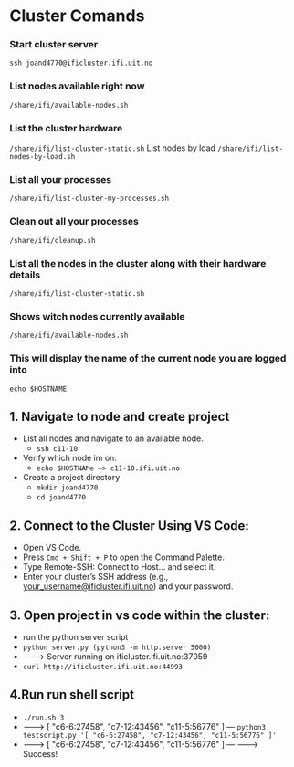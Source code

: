 # Cluster Comands

### Start cluster server
```ssh joand4770@ificluster.ifi.uit.no```
### List nodes available right now
```/share/ifi/available-nodes.sh```
### List the cluster hardware
```/share/ifi/list-cluster-static.sh```
List nodes by load
```/share/ifi/list-nodes-by-load.sh```
### List all your processes
```/share/ifi/list-cluster-my-processes.sh```
### Clean out all your processes
```/share/ifi/cleanup.sh```

### List all the nodes in the cluster along with their hardware details
```/share/ifi/list-cluster-static.sh```
### Shows witch nodes currently available
```/share/ifi/available-nodes.sh```
### This will display the name of the current node you are logged into
```echo $HOSTNAME```

## 1. Navigate to node and create project
  - List all nodes and navigate to an available node.
    - ```ssh c11-10```
  - Verify which node im on:
    - ```echo $HOSTNAMe —> c11-10.ifi.uit.no```
  - Create a project directory
    - ```mkdir joand4770```
    - ```cd joand4770```

## 2. Connect to the Cluster Using VS Code:
  - Open VS Code.
  - Press  ```Cmd + Shift + P``` to open the Command Palette.
  - Type Remote-SSH: Connect to Host... and select it.
  - Enter your cluster’s SSH address (e.g., your_username@ificluster.ifi.uit.no) and your password.

## 3. Open project in vs code within the cluster:
  - run the python server script
  - ```python server.py (python3 -m http.server 5000)```
  -  --—> Server running on ificluster.ifi.uit.no:37059
  - ```curl http://ificluster.ifi.uit.no:44993```

## 4.Run run shell script
  - ```./run.sh 3```
  - --—> [ "c6-6:27458", "c7-12:43456", "c11-5:56776" ]
  — ```python3 testscript.py '[ "c6-6:27458", "c7-12:43456", "c11-5:56776" ]'```
  - ---> [ "c6-6:27458", "c7-12:43456", "c11-5:56776" ]
  — ———> Success! 
